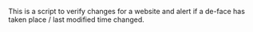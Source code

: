 This is a script to verify changes for a website and alert if a de-face has taken place / last modified time changed. 
